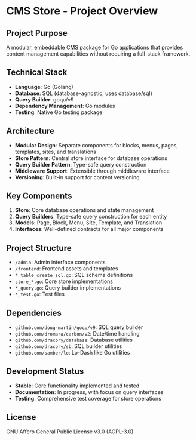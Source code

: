 # CMS Store - Project Overview

## Project Purpose
A modular, embeddable CMS package for Go applications that provides content management capabilities without requiring a full-stack framework.

## Technical Stack
- **Language**: Go (Golang)
- **Database**: SQL (database-agnostic, uses database/sql)
- **Query Builder**: goqu/v9
- **Dependency Management**: Go modules
- **Testing**: Native Go testing package

## Architecture
- **Modular Design**: Separate components for blocks, menus, pages, templates, sites, and translations
- **Store Pattern**: Central store interface for database operations
- **Query Builder Pattern**: Type-safe query construction
- **Middleware Support**: Extensible through middleware interface
- **Versioning**: Built-in support for content versioning

## Key Components
1. **Store**: Core database operations and state management
2. **Query Builders**: Type-safe query construction for each entity
3. **Models**: Page, Block, Menu, Site, Template, and Translation
4. **Interfaces**: Well-defined contracts for all major components

## Project Structure
- `/admin`: Admin interface components
- `/frontend`: Frontend assets and templates
- `*_table_create_sql.go`: SQL schema definitions
- `store_*.go`: Core store implementations
- `*_query.go`: Query builder implementations
- `*_test.go`: Test files

## Dependencies
- `github.com/doug-martin/goqu/v9`: SQL query builder
- `github.com/dromara/carbon/v2`: Date/time handling
- `github.com/dracory/database`: Database utilities
- `github.com/dracory/sb`: SQL builder utilities
- `github.com/samber/lo`: Lo-Dash like Go utilities

## Development Status
- **Stable**: Core functionality implemented and tested
- **Documentation**: In progress, with focus on query interfaces
- **Testing**: Comprehensive test coverage for store operations

## License
GNU Affero General Public License v3.0 (AGPL-3.0)
